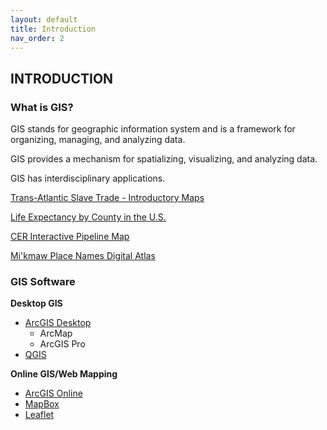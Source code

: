 ```yaml
---
layout: default
title: Introduction
nav_order: 2
---
```


## INTRODUCTION

### What is GIS?

GIS stands for geographic information system and is a framework for organizing, managing, and analyzing data.

GIS provides a mechanism for spatializing, visualizing, and analyzing data.

GIS has interdisciplinary applications.

[Trans-Atlantic Slave Trade - Introductory Maps](https://slavevoyages.org/voyage/maps#introductory-)

[Life Expectancy by County in the U.S.](https://ubc.maps.arcgis.com/home/webmap/viewer.html?webmap=af2472aaa9e94814b06e950db53f18f3)

[CER Interactive Pipeline Map](https://neb-gis.maps.arcgis.com/apps/webappviewer/index.html?id=80c368d4b5ab46bc8b6905d025fbbfda)

[Mi'kmaw Place Names Digital Atlas](https://www.mapdev.ca/placenames/#/)

### GIS Software

**Desktop GIS**
- [ArcGIS Desktop](https://desktop.arcgis.com/en/)
  - ArcMap
  - ArcGIS Pro
- [QGIS](https://www.qgis.org/en/site/)

**Online GIS/Web Mapping**
- [ArcGIS Online](https://www.esri.com/en-us/arcgis/products/arcgis-online/overview)
- [MapBox](https://www.mapbox.com/)
- [Leaflet](https://leafletjs.com/)


